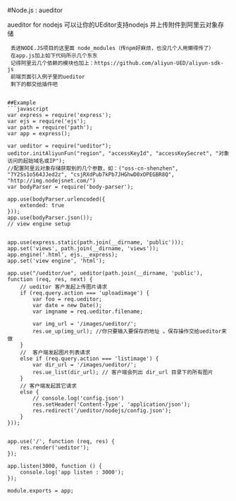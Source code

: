 ﻿#Node.js : aueditor

aueditor for nodejs 可以让你的UEditor支持nodejs 并上传附件到阿里云对象存储


```
 丢进NODE.JS项目的这里面 node_modules（传npm好麻烦，也没几个人用懒得传了）
 在app.js加上如下代码所示几个东东
 记得阿里云几个依赖的模块也加上：https://github.com/aliyun-UED/aliyun-sdk-js
 前端页面引入例子里的ueditor
 剩下的都交给插件吧


```



```
##Example
```javascript
var express = require('express');
var ejs = require('ejs');
var path = require('path');
var app = express();

var ueditor = require("ueditor");
ueditor.initAliyunFun("region", "accessKeyId", "accessKeySecret", "对象访问的起始域名或IP");
//配置阿里云对象存储获取到的几个参数，如：("oss-cn-shenzhen", "7Y2Ss1o564JJed2z", "csjRXdPub7kPb7JHGhwD0xOPEGBR8Q", "http://img.nodejsnet.com/")
var bodyParser = require('body-parser');

app.use(bodyParser.urlencoded({
    extended: true
}));
app.use(bodyParser.json());
// view engine setup


app.use(express.static(path.join(__dirname, 'public')));
app.set('views', path.join(__dirname, 'views'));
app.engine('.html', ejs.__express);
app.set('view engine', 'html');

app.use("/ueditor/ue", ueditor(path.join(__dirname, 'public'), function (req, res, next) {
    // ueditor 客户发起上传图片请求
    if (req.query.action === 'uploadimage') {
        var foo = req.ueditor;
        var date = new Date();
        var imgname = req.ueditor.filename;

        var img_url = '/images/ueditor/';
        res.ue_up(img_url); //你只要输入要保存的地址 。保存操作交给ueditor来做
    }
    //  客户端发起图片列表请求
    else if (req.query.action === 'listimage') {
        var dir_url = '/images/ueditor/';
        res.ue_list(dir_url); // 客户端会列出 dir_url 目录下的所有图片
    }
    // 客户端发起其它请求
    else {
        // console.log('config.json')
        res.setHeader('Content-Type', 'application/json');
        res.redirect('/ueditor/nodejs/config.json');
    }
}));


app.use('/', function (req, res) {
    res.render('ueditor');
});

app.listen(3000, function () {
    console.log('app listen : 3000');
});

module.exports = app;

```


